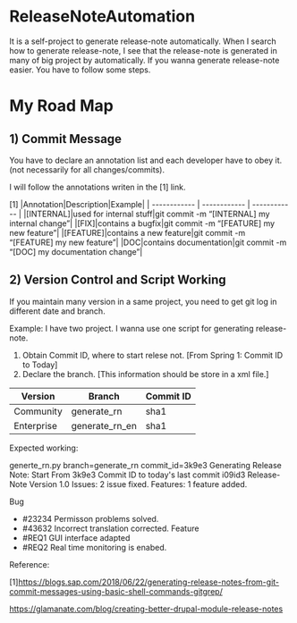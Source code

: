 # ReleaseNoteAutomation
It is a self-project to generate release-note automatically.
When I search how to generate release-note, I see that the release-note is generated in many of big project by automatically. If you wanna generate release-note easier. You have to follow some steps. 

# My Road Map
## 1) Commit Message
You have to declare an annotation list and each developer have to obey it.(not necessarily for all changes/commits). 

I will follow the annotations writen in the [1] link.

[1]
|Annotation|Description|Example|
| ------------ | ------------ | ------------ |
|[INTERNAL]|used for internal stuff|git commit -m “[INTERNAL] my internal change”|
|[FIX]|contains a bugfix|git commit -m “[FEATURE] my new feature”|
|[FEATURE]|contains a new feature|git commit -m “[FEATURE] my new feature”|
|DOC|contains documentation|git commit -m “[DOC] my documentation change”|

## 2) Version Control and Script Working
If you maintain many version in a same project, you need to get git log in different date and branch. 

Example: I have two project. I wanna use one script for generating release-note. 
1) Obtain Commit ID, where to start relese not. [From Spring 1: Commit ID to Today]
2) Declare the branch.
 [This information should be store in a xml file.]


| Version |Branch   |Commit ID   |
| ------------ | ------------ | ------------ |
|Community| generate_rn   |  sha1  |
|Enterprise   | generate_rn_en   |  sha1 |

Expected working:

generte_rn.py branch=generate_rn commit_id=3k9e3
Generating Release Note:
Start From 3k9e3 Commit ID to today's last commit i09id3
Release-Note
Version 1.0
Issues: 2 issue fixed.
Features: 1 feature added.

Bug
- #23234 Permisson problems solved.
- #43632 Incorrect translation corrected.
Feature
- #REQ1 GUI interface adapted
- #REQ2 Real time monitoring is enabed.





Reference:

[1]https://blogs.sap.com/2018/06/22/generating-release-notes-from-git-commit-messages-using-basic-shell-commands-gitgrep/

https://glamanate.com/blog/creating-better-drupal-module-release-notes

